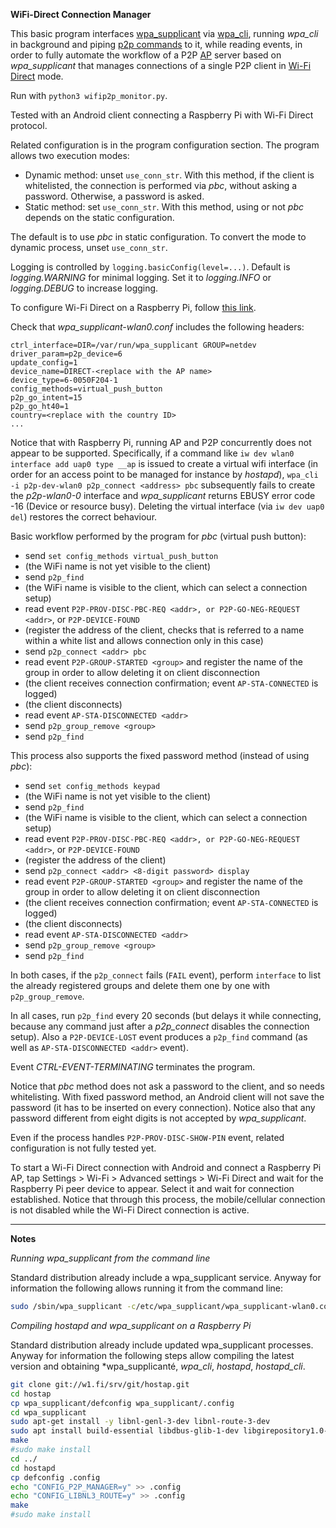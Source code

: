 __WiFi-Direct Connection Manager__

This basic program interfaces [wpa_supplicant](https://en.wikipedia.org/wiki/Wpa_supplicant) via [wpa_cli](https://jlk.fjfi.cvut.cz/arch/manpages/man/wpa_cli.8), running *wpa_cli* in background and piping [p2p commands](https://w1.fi/cgit/hostap/plain/wpa_supplicant/README-P2P) to it, while reading events, in order to fully automate the workflow of a P2P [AP](https://en.wikipedia.org/wiki/Wireless_access_point) server based on *wpa_supplicant* that manages connections of a single P2P client in [Wi-Fi Direct](https://www.wi-fi.org/discover-wi-fi/wi-fi-direct) mode.

Run with `python3 wifip2p_monitor.py`.

Tested with an Android client connecting a Raspberry Pi with Wi-Fi Direct protocol.

Related configuration is in the program configuration section. The program allows two execution modes:

- Dynamic method: unset `use_conn_str`. With this method, if the client is whitelisted, the connection is performed via *pbc*, without asking a password. Otherwise, a password is asked.
- Static method: set `use_conn_str`. With this method, using or not *pbc* depends on the static configuration.

The default is to use *pbc* in static configuration. To convert the mode to dynamic process, unset `use_conn_str`.

Logging is controlled by `logging.basicConfig(level=...)`. Default is *logging.WARNING* for minimal logging. Set it to *logging.INFO* or *logging.DEBUG* to increase logging.

To configure Wi-Fi Direct on a Raspberry Pi, follow [this link](https://raspberrypi.stackexchange.com/q/117238/126729).

Check that *wpa_supplicant-wlan0.conf* includes the following headers:

```
ctrl_interface=DIR=/var/run/wpa_supplicant GROUP=netdev
driver_param=p2p_device=6
update_config=1
device_name=DIRECT-<replace with the AP name>
device_type=6-0050F204-1
config_methods=virtual_push_button
p2p_go_intent=15
p2p_go_ht40=1
country=<replace with the country ID>
...
```

Notice that with Raspberry Pi, running AP and P2P concurrently does not appear to be supported. Specifically, if a command like `iw dev wlan0 interface add uap0 type __ap` is issued to create a virtual wifi interface (in order for an access point to be managed for instance by *hostapd*), `wpa_cli -i p2p-dev-wlan0 p2p_connect <address> pbc` subsequently fails to create the *p2p-wlan0-0* interface and *wpa_supplicant* returns EBUSY error code -16 (Device or resource busy). Deleting the virtual interface (via `iw dev uap0 del`) restores the correct behaviour.

Basic workflow performed by the program for *pbc* (virtual push button):

- send `set config_methods virtual_push_button`
- (the WiFi name is not yet visible to the client)
- send `p2p_find`
- (the WiFi name is visible to the client, which can select a connection setup)
- read event `P2P-PROV-DISC-PBC-REQ <addr>, or P2P-GO-NEG-REQUEST <addr>`, or `P2P-DEVICE-FOUND`
- (register the address of the client, checks that <addr> is referred to a name within a white list and allows connection only in this case)
- send `p2p_connect <addr> pbc`
- read event `P2P-GROUP-STARTED <group>` and register the name of the group in order to allow deleting it on client disconnection
- (the client receives connection confirmation; event `AP-STA-CONNECTED` is logged)
- (the client disconnects)
- read event `AP-STA-DISCONNECTED <addr>`
- send `p2p_group_remove <group>`
- send `p2p_find`

This process also supports the fixed password method (instead of using *pbc*):
- send `set config_methods keypad`
- (the WiFi name is not yet visible to the client)
- send `p2p_find`
- (the WiFi name is visible to the client, which can select a connection setup)
- read event `P2P-PROV-DISC-PBC-REQ <addr>, or P2P-GO-NEG-REQUEST <addr>`, or `P2P-DEVICE-FOUND`
- (register the address of the client)
- send `p2p_connect <addr> <8-digit password> display`
- read event `P2P-GROUP-STARTED <group>` and register the name of the group in order to allow deleting it on client disconnection
- (the client receives connection confirmation; event `AP-STA-CONNECTED` is logged)
- (the client disconnects)
- read event `AP-STA-DISCONNECTED <addr>`
- send `p2p_group_remove <group>`
- send `p2p_find`

In both cases, if the `p2p_connect` fails (`FAIL` event), perform `interface` to list the already registered groups and delete them one by one with `p2p_group_remove`.

In all cases, run `p2p_find` every 20 seconds (but delays it while connecting, because any command just after a *p2p_connect* disables the connection setup). Also a `P2P-DEVICE-LOST` event produces a `p2p_find` command (as well as `AP-STA-DISCONNECTED <addr>` event).

Event *CTRL-EVENT-TERMINATING* terminates the program.

Notice that *pbc* method does not ask a password to the client, and so needs whitelisting. With fixed password method, an Android client will not save the password (it has to be inserted on every connection). Notice also that any password different from eight digits is not accepted by *wpa_supplicant*.

Even if the process handles `P2P-PROV-DISC-SHOW-PIN` event, related configuration is not fully tested yet.

To start a Wi-Fi Direct connection with Android and connect a Raspberry Pi AP, tap Settings > Wi-Fi > Advanced settings > Wi-Fi Direct and wait for the Raspberry Pi peer device to appear. Select it and wait for connection established. Notice that through this process, the mobile/cellular connection is not disabled while the Wi-Fi Direct connection is active.

_______________

__Notes__

_Running wpa_supplicant from the command line_

Standard distribution already include a wpa_supplicant service. Anyway for information the following allows running it from the command line:

```bash
sudo /sbin/wpa_supplicant -c/etc/wpa_supplicant/wpa_supplicant-wlan0.conf -Dnl80211,wext -iwlan0
```

_Compiling *hostapd* and *wpa_supplicant* on a Raspberry Pi_

Standard distribution already include updated wpa_supplicant processes. Anyway for information the following steps allow compiling the latest version and obtaining *wpa_supplicanté,  *wpa_cli*, *hostapd*, *hostapd_cli*.

```bash
git clone git://w1.fi/srv/git/hostap.git
cd hostap
cp wpa_supplicant/defconfig wpa_supplicant/.config
cd wpa_supplicant
sudo apt-get install -y libnl-genl-3-dev libnl-route-3-dev
sudo apt install build-essential libdbus-glib-1-dev libgirepository1.0-dev
make
#sudo make install
cd ../
cd hostapd
cp defconfig .config
echo "CONFIG_P2P_MANAGER=y" >> .config
echo "CONFIG_LIBNL3_ROUTE=y" >> .config
make
#sudo make install
```
